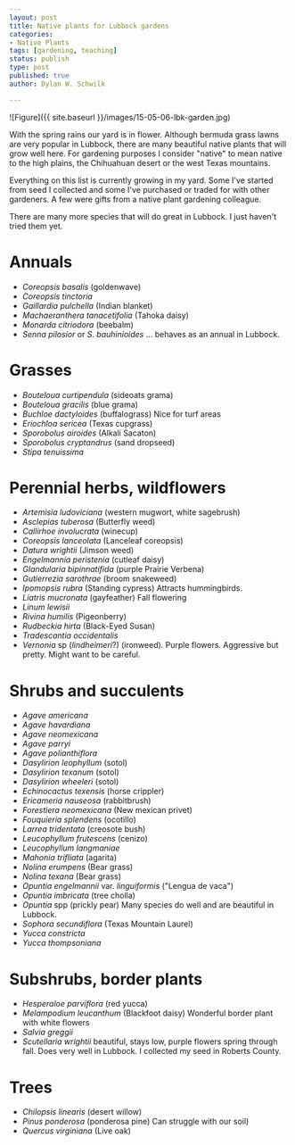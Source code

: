 ```yaml
---
layout: post
title: Native plants for Lubbock gardens
categories:
- Native Plants
tags: [gardening, teaching]
status: publish
type: post
published: true
author: Dylan W. Schwilk

---
```


![Figure]({{ site.baseurl }}/images/15-05-06-lbk-garden.jpg)

With the spring rains our yard is in flower. Although bermuda grass lawns are very popular in Lubbock, there are many beautiful native plants that will grow well here. For gardening purposes I consider "native" to mean native to the high plains, the Chihuahuan desert or the west Texas mountains.

Everything on this list is currently growing in my yard. Some I've started from seed I collected and some I've purchased or traded for with other gardeners.  A few were gifts from a native plant gardening colleague.

There are many more species that will do great in Lubbock.  I just haven't tried them yet.


Annuals
=======

-   *Coreopsis basalis* (goldenwave)
-   *Coreopsis tinctoria*
-   *Gaillardia pulchella* (Indian blanket)
-   *Machaeranthera tanacetifolia* (Tahoka daisy)
-   *Monarda citriodora* (beebalm)
-   *Senna pilosior* or *S. bauhinioides* ... behaves as an annual in Lubbock.

Grasses
=======

-   *Bouteloua curtipendula* (sideoats grama)
-   *Bouteloua gracilis* (blue grama)
-   *Buchloe dactyloides* (buffalograss) Nice for turf areas
-   *Eriochloa sericea* (Texas cupgrass)
-   *Sporobolus airoides* (Alkali Sacaton)
-   *Sporobolus cryptandrus* (sand dropseed)
-   *Stipa tenuissima*

Perennial herbs, wildflowers
============================

-   *Artemisia ludoviciana* (western mugwort, white sagebrush)
-   *Asclepias tuberosa* (Butterfly weed)
-   *Callirhoe involucrata* (winecup)
-   *Coreopsis lanceolata* (Lanceleaf coreopsis)
-   *Datura wrightii* (Jimson weed)
-   *Engelmannia peristenia* (cutleaf daisy)
-   *Glandularia bipinnatifida* (purple Prairie Verbena)
-   *Gutierrezia sarothrae* (broom snakeweed)
-   *Ipomopsis rubra* (Standing cypress) Attracts hummingbirds.
-   *Liatris mucronata* (gayfeather) Fall flowering
-   *Linum lewisii*
-   *Rivina humilis* (Pigeonberry)
-   *Rudbeckia hirta* (Black-Eyed Susan)
-   *Tradescantia occidentalis*
-   *Vernonia* sp (*lindheimeri*?) (ironweed). Purple flowers. Aggressive but pretty. Might want to be careful.

Shrubs and succulents
=====================

-   *Agave americana*
-   *Agave havardiana*
-   *Agave neomexicana*
-   *Agave parryi*
-   *Agave polianthiflora*
-   *Dasylirion leophyllum* (sotol)
-   *Dasylirion texanum* (sotol)
-   *Dasylirion wheeleri* (sotol)
-   *Echinocactus texensis* (horse crippler)
-   *Ericameria nauseosa* (rabbitbrush)
-   *Forestiera neomexicana* (New mexican privet)
-   *Fouquieria splendens* (ocotillo)
-   *Larrea tridentata* (creosote bush)
-   *Leucophyllum frutescens* (cenizo)
-   *Leucophyllum langmaniae*
-   *Mahonia trifliata* (agarita)
-   *Nolina erumpens* (Bear grass)
-   *Nolina texana* (Bear grass)
-   *Opuntia engelmannii* var. *linguiformis* ("Lengua de vaca")
-   *Opuntia imbricata* (tree cholla)
-   *Opuntia* spp (prickly pear) Many species do well and are beautiful in Lubbock.
-   *Sophora secundiflora* (Texas Mountain Laurel)
-   *Yucca constricta*
-   *Yucca thompsoniana*


Subshrubs, border plants
========================

-   *Hesperaloe parviflora* (red yucca)
-   *Melampodium leucanthum* (Blackfoot daisy) Wonderful border plant with white flowers
-   *Salvia greggii*
-   *Scutellaria wrightii* beautiful, stays low, purple flowers spring through fall. Does very well in Lubbock. I collected my seed in Roberts County.


Trees
=====

-   *Chilopsis linearis* (desert willow)
-   *Pinus ponderosa* (ponderosa pine) Can struggle with our soil)
-   *Quercus virginiana* (Live oak)
